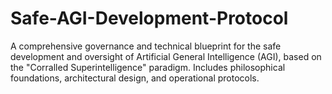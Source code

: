 # Safe-AGI-Development-Protocol
A comprehensive governance and technical blueprint for the safe development and oversight of Artificial General Intelligence (AGI), based on the "Corralled Superintelligence" paradigm. Includes philosophical foundations, architectural design, and operational protocols.
